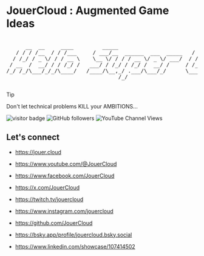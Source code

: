 # JouerCloud : Augmented Game Ideas

<pre>

      __  __     ____         _____                          ______                              
   / / / /__  / / /___     / ___/__  ______  ___  _____   / ____/___ _____ ___  ___  __________
  / /_/ / _ \/ / / __ \    \__ \/ / / / __ \/ _ \/ ___/  / / __/ __ `/ __ `__ \/ _ \/ ___/ ___/
 / __  /  __/ / / /_/ /   ___/ / /_/ / /_/ /  __/ /     / /_/ / /_/ / / / / / /  __/ /  (__  ) 
/_/ /_/\___/_/_/\____/   /____/\__,_/ .___/\___/_/      \____/\__,_/_/ /_/ /_/\___/_/  /____/  
                                   /_/                                                         
  
</pre>

> [!TIP]
> Don't let technical problems KILL your AMBITIONS...

![visitor badge](https://visitor-badge.laobi.icu/badge?page_id=alexandreelise.alexandreelise&style=flat&format=true)
![GitHub followers](https://img.shields.io/github/followers/alexandreelise?style=flat)
![YouTube Channel Views](https://img.shields.io/youtube/channel/views/UCTJqTGeQAW96fqpVeMgk5Zg?style=flat&label=YouTube%20%40JouerCloud%20vues)

## Let's connect

- https://jouer.cloud

- https://www.youtube.com/@JouerCloud

- https://www.facebook.com/JouerCloud

- https://x.com/JouerCloud

- https://twitch.tv/jouercloud

- https://www.instagram.com/jouercloud

- https://github.com/JouerCloud

- https://bsky.app/profile/jouercloud.bsky.social

- https://www.linkedin.com/showcase/107414502


